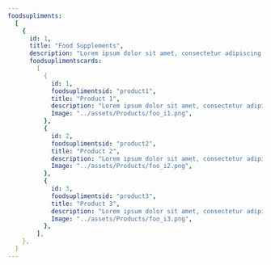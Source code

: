 ```yaml
---
foodsupliments:
  [
    {
      id: 1,
      title: "Food Supplements",
      description: "Lorem ipsum dolor sit amet, consectetur adipiscing elit.",
      foodsuplimentscards:
        [
          {
            id: 1,
            foodsuplimentsid: "product1",
            title: "Product 1",
            description: "Lorem ipsum dolor sit amet, consectetur adipiscing elit. Nunc odio in et, lectus sit lorem id integer. Lorem ipsum dolor sit amet, consectetur adipiscing elit.  lorem id integer. Lorem ipsum dolor sit amet, consectetur adipiscing elit.",
            Image: "../assets/Products/foo_i1.png",
          },
          {
            id: 2,
            foodsuplimentsid: "product2",
            title: "Product 2",
            description: "Lorem ipsum dolor sit amet, consectetur adipiscing elit. Nunc odio in et, lectus sit lorem id integer. Lorem ipsum dolor sit amet, consectetur adipiscing elit.  lorem id integer. Lorem ipsum dolor sit amet, consectetur adipiscing elit.",
            Image: "../assets/Products/foo_i2.png",
          },
          {
            id: 3,
            foodsuplimentsid: "product3",
            title: "Product 3",
            description: "Lorem ipsum dolor sit amet, consectetur adipiscing elit. Nunc odio in et, lectus sit lorem id integer. Lorem ipsum dolor sit amet, consectetur adipiscing elit.  lorem id integer. Lorem ipsum dolor sit amet, consectetur adipiscing elit.",
            Image: "../assets/Products/foo_i3.png",
          },
        ],
    },
  ]
---
```

